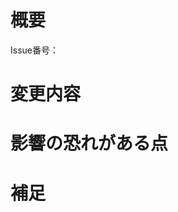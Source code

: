 <!-- あくまでテンプレートなので必ずしもすべての項目を埋めなくてよい -->

# 概要
<!-- 変更の目的 -->
Issue番号：

# 変更内容
<!-- ビューの変更がある場合はスクショによる比較などがあるとわかりやすい -->

# 影響の恐れがある点
<!-- この関数を変更したのでこの機能にも影響がある、など -->

# 補足
<!-- レビューをする際に見てほしい点、ローカル環境で試す際の注意点、など -->